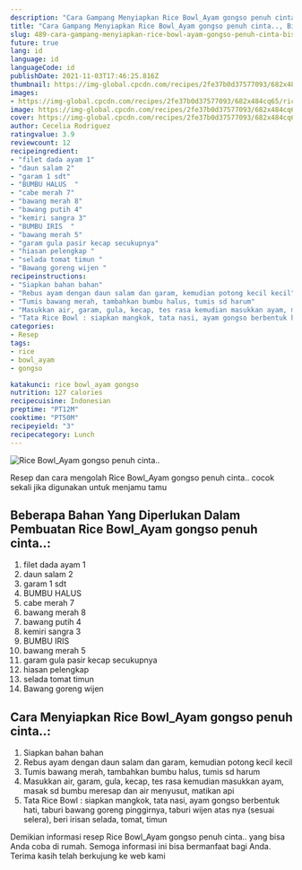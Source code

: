 ```yaml
---
description: "Cara Gampang Menyiapkan Rice Bowl_Ayam gongso penuh cinta.., Bisa Manjain Lidah"
title: "Cara Gampang Menyiapkan Rice Bowl_Ayam gongso penuh cinta.., Bisa Manjain Lidah"
slug: 489-cara-gampang-menyiapkan-rice-bowl-ayam-gongso-penuh-cinta-bisa-manjain-lidah
future: true
lang: id
language: id
languageCode: id
publishDate: 2021-11-03T17:46:25.816Z 
thumbnail: https://img-global.cpcdn.com/recipes/2fe37b0d37577093/682x484cq65/rice-bowl_ayam-gongso-penuh-cinta-foto-resep-utama.png
images:
- https://img-global.cpcdn.com/recipes/2fe37b0d37577093/682x484cq65/rice-bowl_ayam-gongso-penuh-cinta-foto-resep-utama.png
image: https://img-global.cpcdn.com/recipes/2fe37b0d37577093/682x484cq65/rice-bowl_ayam-gongso-penuh-cinta-foto-resep-utama.png
cover: https://img-global.cpcdn.com/recipes/2fe37b0d37577093/682x484cq65/rice-bowl_ayam-gongso-penuh-cinta-foto-resep-utama.png
author: Cecelia Rodriguez
ratingvalue: 3.9
reviewcount: 12
recipeingredient:
- "filet dada ayam 1"
- "daun salam 2"
- "garam 1 sdt"
- "BUMBU HALUS  "
- "cabe merah 7"
- "bawang merah 8"
- "bawang putih 4"
- "kemiri sangra 3"
- "BUMBU IRIS  "
- "bawang merah 5"
- "garam gula pasir kecap secukupnya"
- "hiasan pelengkap "
- "selada tomat timun "
- "Bawang goreng wijen "
recipeinstructions:
- "Siapkan bahan bahan"
- "Rebus ayam dengan daun salam dan garam, kemudian potong kecil kecil"
- "Tumis bawang merah, tambahkan bumbu halus, tumis sd harum"
- "Masukkan air, garam, gula, kecap, tes rasa kemudian masukkan ayam, masak sd bumbu meresap dan air menyusut, matikan api"
- "Tata Rice Bowl : siapkan mangkok, tata nasi, ayam gongso berbentuk hati, taburi bawang goreng pinggirnya, taburi wijen atas nya (sesuai selera), beri irisan selada, tomat, timun"
categories:
- Resep
tags:
- rice
- bowl_ayam
- gongso

katakunci: rice bowl_ayam gongso 
nutrition: 127 calories
recipecuisine: Indonesian
preptime: "PT12M"
cooktime: "PT50M"
recipeyield: "3"
recipecategory: Lunch
---
```



![Rice Bowl_Ayam gongso penuh cinta..](https://img-global.cpcdn.com/recipes/2fe37b0d37577093/682x484cq65/rice-bowl_ayam-gongso-penuh-cinta-foto-resep-utama.png)

Resep dan cara mengolah  Rice Bowl_Ayam gongso penuh cinta.. cocok sekali jika digunakan untuk menjamu tamu

<!--inarticleads1-->

## Beberapa Bahan Yang Diperlukan Dalam Pembuatan Rice Bowl_Ayam gongso penuh cinta..:

1. filet dada ayam 1
1. daun salam 2
1. garam 1 sdt
1. BUMBU HALUS  
1. cabe merah 7
1. bawang merah 8
1. bawang putih 4
1. kemiri sangra 3
1. BUMBU IRIS  
1. bawang merah 5
1. garam gula pasir kecap secukupnya
1. hiasan pelengkap 
1. selada tomat timun 
1. Bawang goreng wijen 



<!--inarticleads2-->

## Cara Menyiapkan Rice Bowl_Ayam gongso penuh cinta..:

1. Siapkan bahan bahan
1. Rebus ayam dengan daun salam dan garam, kemudian potong kecil kecil
1. Tumis bawang merah, tambahkan bumbu halus, tumis sd harum
1. Masukkan air, garam, gula, kecap, tes rasa kemudian masukkan ayam, masak sd bumbu meresap dan air menyusut, matikan api
1. Tata Rice Bowl : siapkan mangkok, tata nasi, ayam gongso berbentuk hati, taburi bawang goreng pinggirnya, taburi wijen atas nya (sesuai selera), beri irisan selada, tomat, timun




Demikian informasi  resep Rice Bowl_Ayam gongso penuh cinta..   yang bisa Anda coba di rumah. Semoga informasi ini bisa bermanfaat bagi Anda. Terima kasih telah berkujung ke web kami
